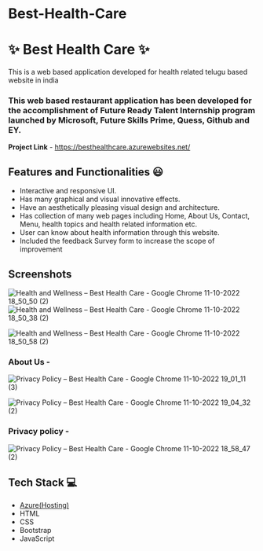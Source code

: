 # Best-Health-Care


# ✨ Best Health Care ✨

This is a web based application developed for health related telugu based website in india

### This web based restaurant application has been developed for the accomplishment of Future Ready Talent Internship program launched by Microsoft, Future Skills Prime, Quess, Github and EY.


**Project Link** - https://besthealthcare.azurewebsites.net/


## Features and Functionalities 😃

- Interactive and responsive UI.
- Has many graphical and visual innovative effects.
- Have an aesthetically pleasing visual design and architecture.
- Has collection of many web pages including Home, About Us, Contact, Menu, health topics and health related information etc.
- User can know about health information through this website.
- Included the feedback Survey form to increase the scope of improvement 

## Screenshots

 


![Health and Wellness – Best Health Care - Google Chrome 11-10-2022 18_50_50 (2)](https://user-images.githubusercontent.com/82666123/195103618-ccda2d1e-a350-4f77-a9a4-f5b5c4d384fc.png)![Health and Wellness – Best Health Care - Google Chrome 11-10-2022 18_50_38 (2)](https://user-images.githubusercontent.com/82666123/195103771-1b99da05-b252-4db0-a270-f55344687196.png)


   ![Health and Wellness – Best Health Care - Google Chrome 11-10-2022 18_50_58 (2)](https://user-images.githubusercontent.com/82666123/195103870-21dc64d1-948f-4bb1-b07a-10bb7fdeb156.png)


### About Us -



![Privacy Policy – Best Health Care - Google Chrome 11-10-2022 19_01_11 (3)](https://user-images.githubusercontent.com/82666123/195105374-f0f2d92c-e7ad-451f-8e88-a5f55ab8fbfb.png)

![Privacy Policy – Best Health Care - Google Chrome 11-10-2022 19_04_32 (2)](https://user-images.githubusercontent.com/82666123/195105618-f60adeb0-f5db-4386-92f9-b109f6ada379.png)


### Privacy policy -


![Privacy Policy – Best Health Care - Google Chrome 11-10-2022 18_58_47 (2)](https://user-images.githubusercontent.com/82666123/195104450-52833ccf-6d46-40f9-979d-803951598268.png)



## Tech Stack 💻

- [Azure(Hosting)](https://azure.microsoft.com/en-in/features/azure-portal/)
- HTML
- CSS
- Bootstrap
- JavaScript
